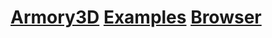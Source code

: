 # [Armory3D](https://github.com/armory3d/armory_examples) [Examples](https://github.com/armory3d/armory_examples) [Browser](https://disktree.net/app/armory/)
